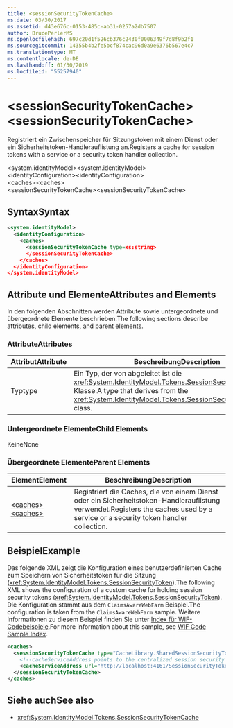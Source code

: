 ```yaml
---
title: <sessionSecurityTokenCache>
ms.date: 03/30/2017
ms.assetid: d43e676c-0153-485c-ab31-0257a2db7507
author: BrucePerlerMS
ms.openlocfilehash: 697c20d1f526cb376c2430f0006349f7d8f9b2f1
ms.sourcegitcommit: 14355b4b2fe5bcf874cac96d0a9e6376b567e4c7
ms.translationtype: MT
ms.contentlocale: de-DE
ms.lasthandoff: 01/30/2019
ms.locfileid: "55257940"
---
```

# <a name="sessionsecuritytokencache"></a><span data-ttu-id="f874f-101">\<sessionSecurityTokenCache></span><span class="sxs-lookup"><span data-stu-id="f874f-101">\<sessionSecurityTokenCache></span></span>
<span data-ttu-id="f874f-102">Registriert ein Zwischenspeicher für Sitzungstoken mit einem Dienst oder ein Sicherheitstoken-Handlerauflistung an.</span><span class="sxs-lookup"><span data-stu-id="f874f-102">Registers a cache for session tokens with a service or a security token handler collection.</span></span>  
  
 <span data-ttu-id="f874f-103">\<system.identityModel></span><span class="sxs-lookup"><span data-stu-id="f874f-103">\<system.identityModel></span></span>  
<span data-ttu-id="f874f-104">\<identityConfiguration></span><span class="sxs-lookup"><span data-stu-id="f874f-104">\<identityConfiguration></span></span>  
<span data-ttu-id="f874f-105">\<caches></span><span class="sxs-lookup"><span data-stu-id="f874f-105">\<caches></span></span>  
<span data-ttu-id="f874f-106">\<sessionSecurityTokenCache></span><span class="sxs-lookup"><span data-stu-id="f874f-106">\<sessionSecurityTokenCache></span></span>  
  
## <a name="syntax"></a><span data-ttu-id="f874f-107">Syntax</span><span class="sxs-lookup"><span data-stu-id="f874f-107">Syntax</span></span>  
  
```xml  
<system.identityModel>  
  <identityConfiguration>  
    <caches>  
      <sessionSecurityTokenCache type=xs:string>  
      </sessionSecurityTokenCache>  
    </caches>  
  </identityConfiguration>  
</system.identityModel>  
```  
  
## <a name="attributes-and-elements"></a><span data-ttu-id="f874f-108">Attribute und Elemente</span><span class="sxs-lookup"><span data-stu-id="f874f-108">Attributes and Elements</span></span>  
 <span data-ttu-id="f874f-109">In den folgenden Abschnitten werden Attribute sowie untergeordnete und übergeordnete Elemente beschrieben.</span><span class="sxs-lookup"><span data-stu-id="f874f-109">The following sections describe attributes, child elements, and parent elements.</span></span>  
  
### <a name="attributes"></a><span data-ttu-id="f874f-110">Attribute</span><span class="sxs-lookup"><span data-stu-id="f874f-110">Attributes</span></span>  
  
|<span data-ttu-id="f874f-111">Attribut</span><span class="sxs-lookup"><span data-stu-id="f874f-111">Attribute</span></span>|<span data-ttu-id="f874f-112">Beschreibung</span><span class="sxs-lookup"><span data-stu-id="f874f-112">Description</span></span>|  
|---------------|-----------------|  
|<span data-ttu-id="f874f-113">Typ</span><span class="sxs-lookup"><span data-stu-id="f874f-113">type</span></span>|<span data-ttu-id="f874f-114">Ein Typ, der von abgeleitet ist die <xref:System.IdentityModel.Tokens.SessionSecurityTokenCache> Klasse.</span><span class="sxs-lookup"><span data-stu-id="f874f-114">A type that derives from the <xref:System.IdentityModel.Tokens.SessionSecurityTokenCache> class.</span></span>|  
  
### <a name="child-elements"></a><span data-ttu-id="f874f-115">Untergeordnete Elemente</span><span class="sxs-lookup"><span data-stu-id="f874f-115">Child Elements</span></span>  
 <span data-ttu-id="f874f-116">Keine</span><span class="sxs-lookup"><span data-stu-id="f874f-116">None</span></span>  
  
### <a name="parent-elements"></a><span data-ttu-id="f874f-117">Übergeordnete Elemente</span><span class="sxs-lookup"><span data-stu-id="f874f-117">Parent Elements</span></span>  
  
|<span data-ttu-id="f874f-118">Element</span><span class="sxs-lookup"><span data-stu-id="f874f-118">Element</span></span>|<span data-ttu-id="f874f-119">Beschreibung</span><span class="sxs-lookup"><span data-stu-id="f874f-119">Description</span></span>|  
|-------------|-----------------|  
|[<span data-ttu-id="f874f-120">\<caches></span><span class="sxs-lookup"><span data-stu-id="f874f-120">\<caches></span></span>](../../../../../docs/framework/configure-apps/file-schema/windows-identity-foundation/caches.md)|<span data-ttu-id="f874f-121">Registriert die Caches, die von einem Dienst oder ein Sicherheitstoken-Handlerauflistung verwendet.</span><span class="sxs-lookup"><span data-stu-id="f874f-121">Registers the caches used by a service or a security token handler collection.</span></span>|  
  
## <a name="example"></a><span data-ttu-id="f874f-122">Beispiel</span><span class="sxs-lookup"><span data-stu-id="f874f-122">Example</span></span>  
 <span data-ttu-id="f874f-123">Das folgende XML zeigt die Konfiguration eines benutzerdefinierten Cache zum Speichern von Sicherheitstoken für die Sitzung (<xref:System.IdentityModel.Tokens.SessionSecurityToken>).</span><span class="sxs-lookup"><span data-stu-id="f874f-123">The following XML shows the configuration of a custom cache for holding session security tokens (<xref:System.IdentityModel.Tokens.SessionSecurityToken>).</span></span> <span data-ttu-id="f874f-124">Die Konfiguration stammt aus dem `ClaimsAwareWebFarm` Beispiel.</span><span class="sxs-lookup"><span data-stu-id="f874f-124">The configuration is taken from the `ClaimsAwareWebFarm` sample.</span></span> <span data-ttu-id="f874f-125">Weitere Informationen zu diesem Beispiel finden Sie unter [Index für WIF-Codebeispiele](../../../../../docs/framework/security/wif-code-sample-index.md).</span><span class="sxs-lookup"><span data-stu-id="f874f-125">For more information about this sample, see [WIF Code Sample Index](../../../../../docs/framework/security/wif-code-sample-index.md).</span></span>  
  
```xml  
<caches>  
  <sessionSecurityTokenCache type="CacheLibrary.SharedSessionSecurityTokenCache, CacheLibrary">  
    <!--cacheServiceAddress points to the centralized session security token cache service running in the web farm.-->  
    <cacheServiceAddress url="http://localhost:4161/SessionSecurityTokenCacheService.svc" />  
  </sessionSecurityTokenCache>  
</caches>  
```  
  
## <a name="see-also"></a><span data-ttu-id="f874f-126">Siehe auch</span><span class="sxs-lookup"><span data-stu-id="f874f-126">See also</span></span>
- <xref:System.IdentityModel.Tokens.SessionSecurityTokenCache>
